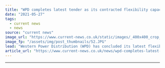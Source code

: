 ```yaml
---
title: "WPD completes latest tender as its contracted flexibility capacity surpasses 450MW"
date: "2021-05-27"
tags: 
  - current news
  - news
source: "current news"
image_url: "https://www.current-news.co.uk/static/images/_400x400_crop_center-center/WPD-Pylon-credit-WPD.JPG"
image_fp: "/assets/img/post_thumbnails/52.JPG"
lead: "​Western Power Distribution (WPD) has concluded its latest flexibility tender, securing 16.7MW across three contracts."
article_url: "https://www.current-news.co.uk/news/wpd-completes-latest-tender-as-its-contracted-flexibility-capacity-surpasses-450mw?utm_source=rss-feeds&utm_medium=rss&utm_campaign=rss"
---
```


---
